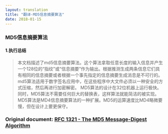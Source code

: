 ```yaml
---
layout: translation
title: "翻译-MD5信息摘要算法"
date: 2018-01-15
---
```


### MD5信息摘要算法
#### 1.执行总结
>本文档描述了md5信息摘要算法。这个算法拿取任意长度的输入信息并产生一个128位的“指纹”或“信息摘要”作为输出。根据推测生成两条信息它们具有相同的信息摘要或者根据一个事先指定的信息摘要生成消息是不可行的。md5算法适用于数字签名应用中，在这些程序中大文件必须以一种安全的方式压缩，然后再进行加密解密。
>MD5算法的设计在32位机器上运行极快。同时，MD5算法不需要任何巨大的替换表，这样算法就能简洁的被实现。
>MD5算法是MD4信息摘要算法的一种扩展。MD5的运算速度比MD4略微要慢，但在设计上要更保守。

### Original document: [RFC 1321 - The MD5 Message-Digest Algorithm](http://www.faqs.org/rfcs/rfc1321.html)

